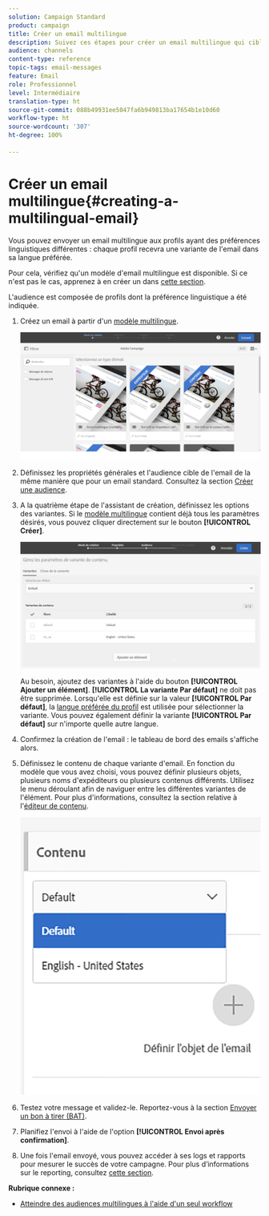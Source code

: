 ```yaml
---
solution: Campaign Standard
product: campaign
title: Créer un email multilingue
description: Suivez ces étapes pour créer un email multilingue qui cible des destinataires avec des préférences linguistiques différentes.
audience: channels
content-type: reference
topic-tags: email-messages
feature: Email
role: Professionnel
level: Intermédiaire
translation-type: ht
source-git-commit: 088b49931ee5047fa6b949813ba17654b1e10d60
workflow-type: ht
source-wordcount: '307'
ht-degree: 100%

---
```



# Créer un email multilingue{#creating-a-multilingual-email}

Vous pouvez envoyer un email multilingue aux profils ayant des préférences linguistiques différentes : chaque profil recevra une variante de l&#39;email dans sa langue préférée.

Pour cela, vérifiez qu&#39;un modèle d&#39;email multilingue est disponible. Si ce n&#39;est pas le cas, apprenez à en créer un dans [cette section](../../channels/using/multilingual-messages-template.md).

L&#39;audience est composée de profils dont la préférence linguistique a été indiquée.

1. Créez un email à partir d&#39;un [modèle multilingue](../../channels/using/multilingual-messages-template.md).

   ![](assets/multi_create1.png)

1. Définissez les propriétés générales et l&#39;audience cible de l&#39;email de la même manière que pour un email standard. Consultez la section [Créer une audience](../../audiences/using/creating-audiences.md).
1. A la quatrième étape de l&#39;assistant de création, définissez les options des variantes. Si le [modèle multilingue](../../channels/using/multilingual-messages-template.md) contient déjà tous les paramètres désirés, vous pouvez cliquer directement sur le bouton **[!UICONTROL Créer]**.

   ![](assets/multi_create4.png)

   Au besoin, ajoutez des variantes à l&#39;aide du bouton **[!UICONTROL Ajouter un élément]**. **[!UICONTROL La variante Par défaut]** ne doit pas être supprimée. Lorsqu&#39;elle est définie sur la valeur **[!UICONTROL Par défaut]**, la [langue préférée du profil](../../audiences/using/creating-profiles.md) est utilisée pour sélectionner la variante. Vous pouvez également définir la variante **[!UICONTROL Par défaut]** sur n&#39;importe quelle autre langue.

1. Confirmez la création de l&#39;email : le tableau de bord des emails s&#39;affiche alors.
1. Définissez le contenu de chaque variante d&#39;email. En fonction du modèle que vous avez choisi, vous pouvez définir plusieurs objets, plusieurs noms d&#39;expéditeurs ou plusieurs contenus différents. Utilisez le menu déroulant afin de naviguer entre les différentes variantes de l&#39;élément. Pour plus d&#39;informations, consultez la section relative à l&#39;[éditeur de contenu](../../designing/using/designing-content-in-adobe-campaign.md).

   ![](assets/multi_selectcontent.png)

1. Testez votre message et validez-le. Reportez-vous à la section [Envoyer un bon à tirer (BAT)](../../sending/using/sending-proofs.md).
1. Planifiez l&#39;envoi à l&#39;aide de l&#39;option **[!UICONTROL Envoi après confirmation]**.
1. Une fois l&#39;email envoyé, vous pouvez accéder à ses logs et rapports pour mesurer le succès de votre campagne. Pour plus d’informations sur le reporting, consultez [cette section](../../reporting/using/about-dynamic-reports.md).

**Rubrique connexe :**

* [Atteindre des audiences multilingues à l&#39;aide d&#39;un seul workflow](https://helpx.adobe.com/fr/campaign/kb/simplify-campaign-management.html#Engageyourcustomersateverystep)
